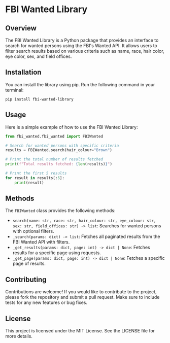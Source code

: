 # FBI Wanted Library

## Overview
The FBI Wanted Library is a Python package that provides an interface to search for wanted persons using the FBI's Wanted API. It allows users to filter search results based on various criteria such as name, race, hair color, eye color, sex, and field offices.

## Installation
You can install the library using pip. Run the following command in your terminal:

```
pip install fbi-wanted-library
```

## Usage
Here is a simple example of how to use the FBI Wanted Library:

```python
from fbi_wanted.fbi_wanted import FBIWanted

# Search for wanted persons with specific criteria
results = FBIWanted.search(hair_colour="Brown")

# Print the total number of results fetched
print(f"Total results fetched: {len(results)}")

# Print the first 5 results
for result in results[:5]:
    print(result)
```

## Methods
The `FBIWanted` class provides the following methods:

- `search(name: str, race: str, hair_colour: str, eye_colour: str, sex: str, field_offices: str) -> list`: Searches for wanted persons with optional filters.
- `_search(params: dict) -> list`: Fetches all paginated results from the FBI Wanted API with filters.
- `_get_results(params: dict, page: int) -> dict | None`: Fetches results for a specific page using requests.
- `_get_page(params: dict, page: int) -> dict | None`: Fetches a specific page of results.

## Contributing
Contributions are welcome! If you would like to contribute to the project, please fork the repository and submit a pull request. Make sure to include tests for any new features or bug fixes.

## License
This project is licensed under the MIT License. See the LICENSE file for more details.